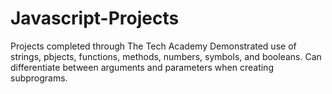 # Javascript-Projects
Projects completed through The Tech Academy
Demonstrated use of strings, pbjects, functions, methods, numbers, symbols, and booleans.
Can differentiate between arguments and parameters when creating subprograms.